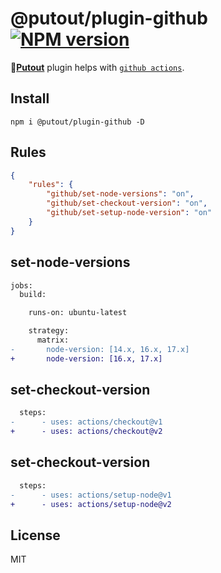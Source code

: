 # @putout/plugin-github [![NPM version][NPMIMGURL]][NPMURL]

[NPMIMGURL]: https://img.shields.io/npm/v/@putout/plugin-github.svg?style=flat&longCache=true
[NPMURL]: https://npmjs.org/package/@putout/plugin-github"npm"

🐊[**Putout**](https://github.com/coderaiser/putout) plugin helps with [`github actions`](https://github.com/features/actions).

## Install

```
npm i @putout/plugin-github -D
```

## Rules

```json
{
    "rules": {
        "github/set-node-versions": "on",
        "github/set-checkout-version": "on",
        "github/set-setup-node-version": "on"
    }
}
```

## set-node-versions

```diff
jobs:
  build:

    runs-on: ubuntu-latest

    strategy:
      matrix:
-       node-version: [14.x, 16.x, 17.x]
+       node-version: [16.x, 17.x]
```

## set-checkout-version

```diff
  steps:
-      - uses: actions/checkout@v1
+      - uses: actions/checkout@v2
```

## set-checkout-version

```diff
  steps:
-      - uses: actions/setup-node@v1
+      - uses: actions/setup-node@v2
```

## License

MIT
